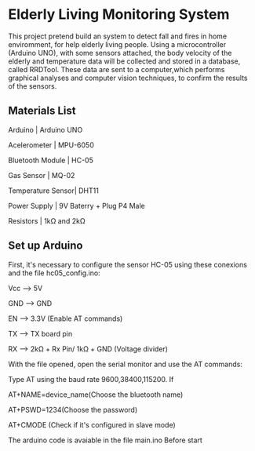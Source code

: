 # Elderly Living Monitoring System
This project pretend build an system to detect fall and fires in home enviromment, for help elderly living people. Using a microcontroller (Arduino UNO), with some
sensors attached, the body velocity of the elderly and temperature data will be collected and stored in a database, called RRDTool. These data are sent to a computer,which performs
graphical analyses and computer vision techniques, to confirm the results of the sensors.
## Materials List
Arduino           | Arduino UNO

Acelerometer      | MPU-6050

Bluetooth Module  | HC-05

Gas Sensor        | MQ-02

Temperature Sensor| DHT11

Power Supply      | 9V Baterry + Plug P4 Male

Resistors         | 1kΩ and 2kΩ

## Set up Arduino
First, it's necessary to configure the sensor HC-05 using these conexions and the file hc05_config.ino:

Vcc --> 5V

GND --> GND

EN --> 3.3V (Enable AT commands)

TX  --> TX board pin

RX --> 2kΩ + Rx Pin/ 1kΩ + GND (Voltage divider)

With the file opened, open the serial monitor and use the AT commands:

Type AT using the baud rate 9600,38400,115200. If 

AT+NAME=device_name(Choose the bluetooth name)

AT+PSWD=1234(Choose the password)

AT+CMODE (Check if it's configured in slave mode)


The arduino code is avaiable in the file main.ino
Before start 
